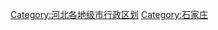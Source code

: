 
























[Category:河北各地级市行政区划](https://zh.wikipedia.org/wiki/Category:河北各地级市行政区划 "wikilink")
[Category:石家庄](https://zh.wikipedia.org/wiki/Category:石家庄 "wikilink")